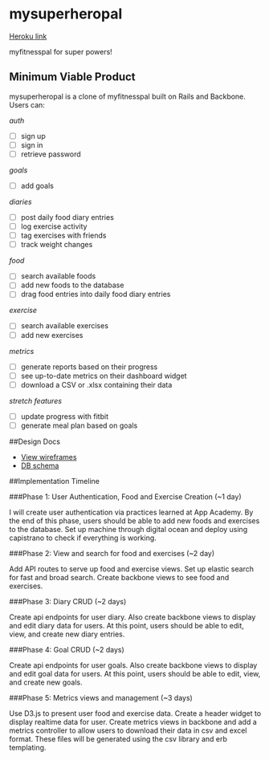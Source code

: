 # mysuperheropal

[Heroku link][heroku]

[heroku]: http://mysuperheropal.herokuapp.com/

myfitnesspal for super powers!

## Minimum Viable Product
mysuperheropal is a clone of myfitnesspal built on Rails and Backbone.  Users can:

*auth*
- [ ] sign up
- [ ] sign in
- [ ] retrieve password

*goals*
- [ ] add goals

*diaries*
- [ ] post daily food diary entries
- [ ] log exercise activity
- [ ] tag exercises with friends
- [ ] track weight changes

*food*
- [ ] search available foods
- [ ] add new foods to the database
- [ ] drag food entries into daily food diary entries

*exercise*
- [ ] search available exercises
- [ ] add new exercises

*metrics*
- [ ] generate reports based on their progress
- [ ] see up-to-date metrics on their dashboard widget
- [ ] download a CSV or .xlsx containing their data

*stretch features*
- [ ] update progress with fitbit
- [ ] generate meal plan based on goals

##Design Docs

- [View wireframes][wireframes]
- [DB schema][schema]

[wireframes]: ./docs/views.md
[schema]: ./docs/schema.md

##Implementation Timeline

###Phase 1: User Authentication, Food and Exercise Creation (~1 day)

I will create user authentication via practices learned at App Academy.  By the end of this phase, users should be able to add new foods and exercises to the database.  Set up machine through digital ocean and deploy using capistrano to check if everything is working.

###Phase 2: View and search for food and exercises (~2 day)

Add API routes to serve up food and exercise views.  Set up elastic search for fast and broad search.  Create backbone views to see food and exercises.

###Phase 3: Diary CRUD (~2 days)

Create api endpoints for user diary.  Also create backbone views to display and edit diary data for users.  At this point, users should be able to edit, view, and create new diary entries.

###Phase 4: Goal CRUD (~2 days)

Create api endpoints for user goals.  Also create backbone views to display and edit goal data for users.  At this point, users should be able to edit, view, and create new goals.

###Phase 5: Metrics views and management (~3 days)

Use D3.js to present user food and exercise data.  Create a header widget to display realtime data for user.  Create metrics views in backbone and add a metrics controller to allow users to download their data in csv and excel format.  These files will be generated using the csv library and erb templating.
